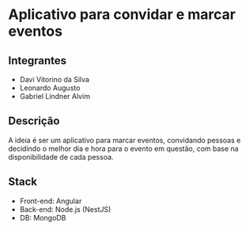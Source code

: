 # Aplicativo para convidar e marcar eventos

## Integrantes

- Davi Vitorino da Silva
- Leonardo Augusto
- Gabriel Lindner Alvim

## Descrição

A ideia é ser um aplicativo para marcar eventos, convidando pessoas e decidindo o melhor dia e hora para o evento em questão, com base na disponibilidade de cada pessoa.

## Stack
- Front-end: Angular
- Back-end: Node.js (NestJS)
- DB: MongoDB
